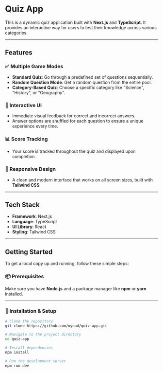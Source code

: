 # Quiz App

This is a dynamic quiz application built with **Next.js** and **TypeScript**. It provides an interactive way for users to test their knowledge across various categories.  

---

## Features

### ✅ Multiple Game Modes

- **Standard Quiz**: Go through a predefined set of questions sequentially.  
- **Random Question Mode**: Get a random question from the entire pool.  
- **Category-Based Quiz**: Choose a specific category like "Science", "History", or "Geography".

### 🧩 Interactive UI

- Immediate visual feedback for correct and incorrect answers.  
- Answer options are shuffled for each question to ensure a unique experience every time.

### 📊 Score Tracking

- Your score is tracked throughout the quiz and displayed upon completion.

### 📱 Responsive Design

- A clean and modern interface that works on all screen sizes, built with **Tailwind CSS**.

---

## Tech Stack

- **Framework**: Next.js  
- **Language**: TypeScript  
- **UI Library**: React  
- **Styling**: Tailwind CSS

---

## Getting Started

To get a local copy up and running, follow these simple steps:

### 📦 Prerequisites

Make sure you have **Node.js** and a package manager like **npm** or **yarn** installed.

---

### 🚀 Installation & Setup

```bash
# Clone the repository
git clone https://github.com/oyead/quiz-app.git

# Navigate to the project directory
cd quiz-app

# Install dependencies
npm install

# Run the development server
npm run dev

